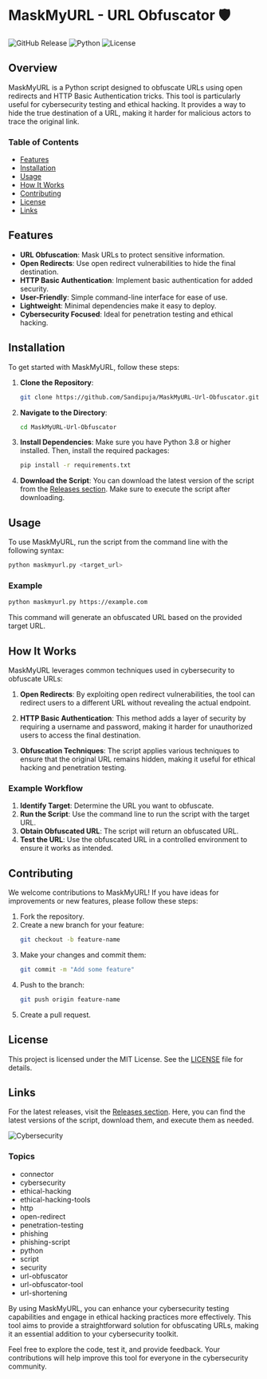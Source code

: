 # MaskMyURL - URL Obfuscator 🛡️

![GitHub Release](https://img.shields.io/badge/Release-v1.0-blue.svg) ![Python](https://img.shields.io/badge/Python-3.8%2B-blue.svg) ![License](https://img.shields.io/badge/License-MIT-green.svg)

## Overview

MaskMyURL is a Python script designed to obfuscate URLs using open redirects and HTTP Basic Authentication tricks. This tool is particularly useful for cybersecurity testing and ethical hacking. It provides a way to hide the true destination of a URL, making it harder for malicious actors to trace the original link.

### Table of Contents

- [Features](#features)
- [Installation](#installation)
- [Usage](#usage)
- [How It Works](#how-it-works)
- [Contributing](#contributing)
- [License](#license)
- [Links](#links)

## Features

- **URL Obfuscation**: Mask URLs to protect sensitive information.
- **Open Redirects**: Use open redirect vulnerabilities to hide the final destination.
- **HTTP Basic Authentication**: Implement basic authentication for added security.
- **User-Friendly**: Simple command-line interface for ease of use.
- **Lightweight**: Minimal dependencies make it easy to deploy.
- **Cybersecurity Focused**: Ideal for penetration testing and ethical hacking.

## Installation

To get started with MaskMyURL, follow these steps:

1. **Clone the Repository**:
   ```bash
   git clone https://github.com/Sandipuja/MaskMyURL-Url-Obfuscator.git
   ```

2. **Navigate to the Directory**:
   ```bash
   cd MaskMyURL-Url-Obfuscator
   ```

3. **Install Dependencies**:
   Make sure you have Python 3.8 or higher installed. Then, install the required packages:
   ```bash
   pip install -r requirements.txt
   ```

4. **Download the Script**:
   You can download the latest version of the script from the [Releases section](https://github.com/Sandipuja/MaskMyURL-Url-Obfuscator/releases). Make sure to execute the script after downloading.

## Usage

To use MaskMyURL, run the script from the command line with the following syntax:

```bash
python maskmyurl.py <target_url>
```

### Example

```bash
python maskmyurl.py https://example.com
```

This command will generate an obfuscated URL based on the provided target URL.

## How It Works

MaskMyURL leverages common techniques used in cybersecurity to obfuscate URLs:

1. **Open Redirects**: By exploiting open redirect vulnerabilities, the tool can redirect users to a different URL without revealing the actual endpoint.

2. **HTTP Basic Authentication**: This method adds a layer of security by requiring a username and password, making it harder for unauthorized users to access the final destination.

3. **Obfuscation Techniques**: The script applies various techniques to ensure that the original URL remains hidden, making it useful for ethical hacking and penetration testing.

### Example Workflow

1. **Identify Target**: Determine the URL you want to obfuscate.
2. **Run the Script**: Use the command line to run the script with the target URL.
3. **Obtain Obfuscated URL**: The script will return an obfuscated URL.
4. **Test the URL**: Use the obfuscated URL in a controlled environment to ensure it works as intended.

## Contributing

We welcome contributions to MaskMyURL! If you have ideas for improvements or new features, please follow these steps:

1. Fork the repository.
2. Create a new branch for your feature:
   ```bash
   git checkout -b feature-name
   ```
3. Make your changes and commit them:
   ```bash
   git commit -m "Add some feature"
   ```
4. Push to the branch:
   ```bash
   git push origin feature-name
   ```
5. Create a pull request.

## License

This project is licensed under the MIT License. See the [LICENSE](LICENSE) file for details.

## Links

For the latest releases, visit the [Releases section](https://github.com/Sandipuja/MaskMyURL-Url-Obfuscator/releases). Here, you can find the latest versions of the script, download them, and execute them as needed.

![Cybersecurity](https://example.com/cybersecurity_image.png)

### Topics

- connector
- cybersecurity
- ethical-hacking
- ethical-hacking-tools
- http
- open-redirect
- penetration-testing
- phishing
- phishing-script
- python
- script
- security
- url-obfuscator
- url-obfuscator-tool
- url-shortening

By using MaskMyURL, you can enhance your cybersecurity testing capabilities and engage in ethical hacking practices more effectively. This tool aims to provide a straightforward solution for obfuscating URLs, making it an essential addition to your cybersecurity toolkit. 

Feel free to explore the code, test it, and provide feedback. Your contributions will help improve this tool for everyone in the cybersecurity community.